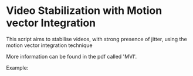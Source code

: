 # Video Stabilization with Motion vector Integration
This script aims to stabilise videos, with strong presence of jitter, using the motion vector integration technique

More information can be found in the pdf called 'MVI'.

Example:
